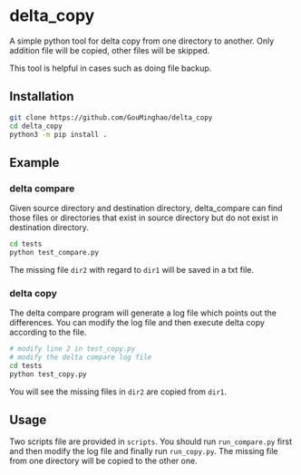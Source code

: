 # delta_copy
A simple python tool for delta copy from one directory to another. Only addition file will be copied, other files will be skipped.

This tool is helpful in cases such as doing file backup.

## Installation
```bash
git clone https://github.com/GouMinghao/delta_copy
cd delta_copy
python3 -m pip install .
```

## Example

### delta compare
Given source directory and destination directory, delta_compare can find those files or directories that exist in source directory but do not exist in destination directory. 
```bash
cd tests
python test_compare.py
```
The missing file `dir2` with regard to `dir1` will be saved in a txt file.

### delta copy
The delta compare program will generate a log file which points out the differences. You can modify the log file and then execute delta copy according to the file.
```bash
# modify line 2 in test_copy.py
# modify the delta compare log file
cd tests
python test_copy.py
```
You will see the missing files in `dir2` are copied from `dir1`.

## Usage
Two scripts file are provided in `scripts`.
You should run `run_compare.py` first and then modify the log file and finally run `run_copy.py`. The missing file from one directory will be copied to the other one.